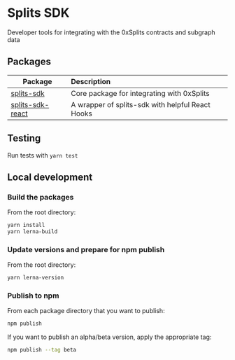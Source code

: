 # Splits SDK

Developer tools for integrating with the 0xSplits contracts and subgraph data

## Packages
| Package                                                   | Description                                                                                                            |
|-----------------------------------------------------------|:-----------------------------------------------------------------------------------------------------------------------|
| [splits-sdk](/packages/splits-sdk)  | Core package for integrating with 0xSplits                                                                           |
| [splits-sdk-react](/packages/splits-sdk-react)      | A wrapper of splits-sdk with helpful React Hooks                                                                    |


## Testing
 Run tests with `yarn test`

## Local development

### Build the packages
From the root directory:

```bash
yarn install
yarn lerna-build
```

### Update versions and prepare for npm publish
From the root directory:

```bash
yarn lerna-version
```

### Publish to npm
From each package directory that you want to publish:

```bash
npm publish
```

If you want to publish an alpha/beta version, apply the appropriate tag:
```bash
npm publish --tag beta
```
